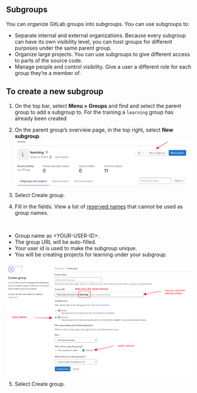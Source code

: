 ## Subgroups

You can organize GitLab groups into subgroups. You can use subgroups to:

- Separate internal and external organizations. Because every subgroup can have its own visibility level, you can host groups for different purposes under the same parent group.
- Organize large projects. You can use subgroups to give different access to parts of the source code.
- Manage people and control visibility. Give a user a different role for each group they’re a member of.

## To create a new subgroup
1. On the top bar, select **Menu > Groups** and find and select the parent group to add a subgroup to. For the training a `learning` group has already been created

2. On the parent group’s overview page, in the top right, select **New subgroup**.
![](/imgs/new-sub-group.png)

3. Select Create group.
4. Fill in the fields. View a list of [reserved names](https://docs.gitlab.com/ee/user/reserved_names.html) that cannot be used as group names.
<br>

- Group name as \<YOUR-USER-ID\>. 
- The group URL will be auto-filled. 
- Your user id is used to make the subgroup unique. 
- You will be creating projects for learning under your subgroup.

![](/imgs/gitlab-subgroup.png)
    
5. Select Create group.